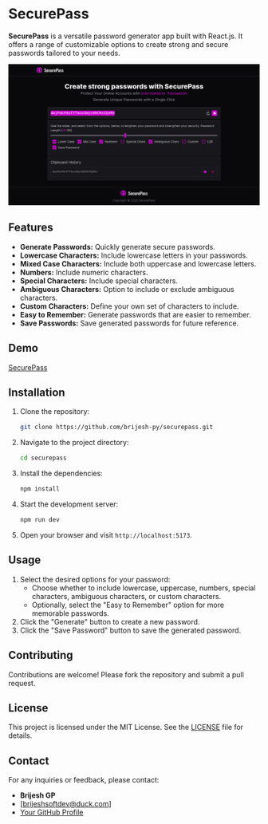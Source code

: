 # SecurePass

**SecurePass** is a versatile password generator app built with React.js. It offers a range of customizable options to create strong and secure passwords tailored to your needs.

![alt text](<Screenshot from 2024-07-21 13-36-40.png>)

## Features

- **Generate Passwords:** Quickly generate secure passwords.
- **Lowercase Characters:** Include lowercase letters in your passwords.
- **Mixed Case Characters:** Include both uppercase and lowercase letters.
- **Numbers:** Include numeric characters.
- **Special Characters:** Include special characters.
- **Ambiguous Characters:** Option to include or exclude ambiguous characters.
- **Custom Characters:** Define your own set of characters to include.
- **Easy to Remember:** Generate passwords that are easier to remember.
- **Save Passwords:** Save generated passwords for future reference.

## Demo

 [SecurePass](https://secure-pass-neon.vercel.app/)

## Installation

1. Clone the repository:
   ```bash
   git clone https://github.com/brijesh-py/securepass.git
   ```
2. Navigate to the project directory:
   ```bash
   cd securepass
   ```
3. Install the dependencies:
   ```bash
   npm install
   ```
4. Start the development server:
   ```bash
   npm run dev
   ```
5. Open your browser and visit `http://localhost:5173`.

## Usage

1. Select the desired options for your password:
   - Choose whether to include lowercase, uppercase, numbers, special characters, ambiguous characters, or custom characters.
   - Optionally, select the "Easy to Remember" option for more memorable passwords.
2. Click the "Generate" button to create a new password.
3. Click the "Save Password" button to save the generated password.

## Contributing

Contributions are welcome! Please fork the repository and submit a pull request.

## License

This project is licensed under the MIT License. See the [LICENSE](LICENSE) file for details.

## Contact

For any inquiries or feedback, please contact:

- **Brijesh GP**
- [brijeshsoftdev@duck.com]
- [Your GitHub Profile](https://github.com/brijesh-py)

